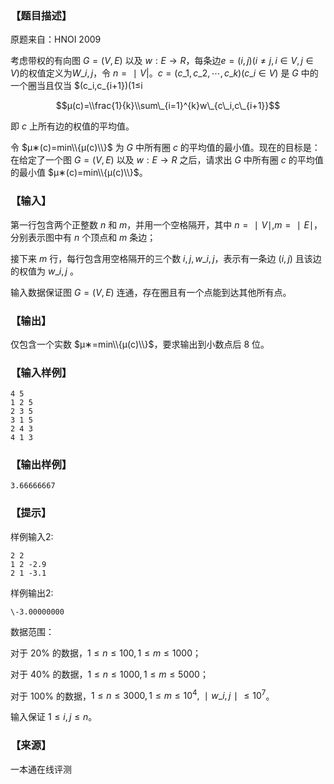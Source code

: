 ### 【题目描述】

原题来自：HNOI 2009

考虑带权的有向图 $G=(V,E)$ 以及 $w:E→R$，每条边$e=(i,j)(i≠j,i∈V,j∈V)$的权值定义为$W\_{i,j}$，令 $n=∣V |$。$c=(c\_1,c\_2,⋯,c\_k)(c\_i∈V)$ 是 $G$ 中的一个圈当且仅当 $(c\_i,c\_{i+1})(1≤i

$$μ(c)=\\frac{1}{k}\\sum\_{i=1}^{k}w\_{c\_i,c\_{i+1}}$$

即 $c$ 上所有边的权值的平均值。

令 $μ∗(c)=min\\{μ(c)\\}$ 为 $G$ 中所有圈 $c$ 的平均值的最小值。现在的目标是：在给定了一个图 $G=(V,E)$ 以及 $w:E→R$ 之后，请求出 $G$ 中所有圈 $c$ 的平均值的最小值 $μ∗(c)=min\\{μ(c)\\}$。

### 【输入】

第一行包含两个正整数 $n$ 和 $m$，并用一个空格隔开，其中 $n=∣V∣,m=∣E∣$，分别表示图中有 $n$ 个顶点和 $m$ 条边；

接下来 $m$ 行，每行包含用空格隔开的三个数 $i,j,w\_{i,j}$​​ ，表示有一条边 ($i,j$) 且该边的权值为 $w\_{i,j}$​​ 。

输入数据保证图 $G=(V,E)$ 连通，存在圈且有一个点能到达其他所有点。

### 【输出】

仅包含一个实数 $μ∗=min\\{μ(c)\\}$，要求输出到小数点后 $8$ 位。

### 【输入样例】

```
4 5
1 2 5
2 3 5
3 1 5
2 4 3
4 1 3
```

### 【输出样例】

```
3.66666667
```

### 【提示】

样例输入2:

```
2 2
1 2 -2.9
2 1 -3.1
```

样例输出2:

```
\-3.00000000
```

数据范围：

对于 20% 的数据，$1≤n≤100,1≤m≤1000$；

对于 40% 的数据，$1≤n≤1000,1≤m≤5000$；

对于 100% 的数据，$1≤n≤3000,1≤m≤10^4,∣w\_{i,j}∣≤10^7$​​ 。

输入保证 $1≤i,j≤n$。


 ### 【来源】

 一本通在线评测 